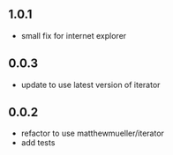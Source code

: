 ## 1.0.1
- small fix for internet explorer

## 0.0.3
- update to use latest version of iterator

## 0.0.2

- refactor to use matthewmueller/iterator
- add tests
